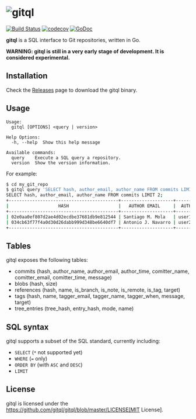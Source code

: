 # ![gitql](https://rawgit.com/gitql/gitql/master/gitql-logo.svg)

[![Build Status](https://travis-ci.org/gitql/gitql.svg?branch=master)](https://travis-ci.org/gitql/gitql) [![codecov](https://codecov.io/gh/gitql/gitql/branch/master/graph/badge.svg)](https://codecov.io/gh/gitql/gitql) [![GoDoc](https://godoc.org/github.com/gitql/gitql?status.svg)](https://godoc.org/github.com/gitql/gitql)

**gitql** is a SQL interface to Git repositories, written in Go.

**WARNING: gitql is still in a very early stage of development. It is considered experimental.**

## Installation

Check the [Releases](https://github.com/gitql/gitql/releases) page to download
the gitql binary.

## Usage

```
Usage:
  gitql [OPTIONS] <query | version>

Help Options:
  -h, --help  Show this help message

Available commands:
  query    Execute a SQL query a repository.
  version  Show the version information.
```

For example:

```bash
$ cd my_git_repo
$ gitql query 'SELECT hash, author_email, author_name FROM commits LIMIT 2;' 
SELECT hash, author_email, author_name FROM commits LIMIT 2;
+------------------------------------------+--------------------+---------------+
|                   HASH                   |   AUTHOR EMAIL     |  AUTHOR NAME  |
+------------------------------------------+--------------------+---------------+
| 02e0aa0ef807d2ae4d02ecdbe37681db9e812544 | Santiago M. Mola   | user1@test.io |
| 034cb63f77f4a0d30d26dabb999d348be6640df7 | Antonio J. Navarro | user2@test.io |
+------------------------------------------+--------------------+---------------+
```

## Tables

gitql exposes the following tables:

* commits (hash, author_name, author_email, author_time, comitter_name, comitter_email, comitter_time, message)
* blobs (hash, size)
* references (hash, name, is_branch, is_note, is_remote, is_tag, target)
* tags (hash, name, tagger_email, tagger_name, tagger_when, message, target)
* tree_entries (tree_hash, entry_hash, mode, name)

## SQL syntax

gitql supports a subset of the SQL standard, currently including:

* `SELECT` (`*` not supported yet)
* `WHERE` (`=` only)
* `ORDER BY` (with `ASC` and `DESC`)
* `LIMIT`

## License

gitql is licensed under the
https://github.com/gitql/gitql/blob/master/LICENSE[MIT License].
